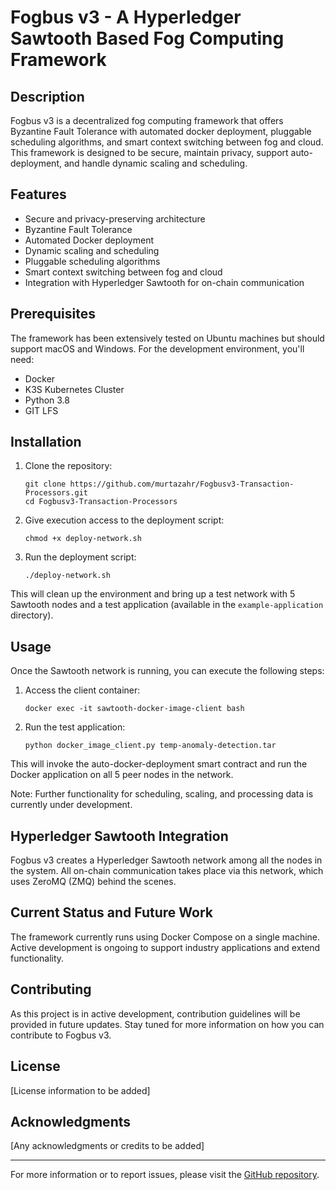 # Fogbus v3 - A Hyperledger Sawtooth Based Fog Computing Framework

## Description

Fogbus v3 is a decentralized fog computing framework that offers Byzantine Fault Tolerance with automated docker deployment, pluggable scheduling algorithms, and smart context switching between fog and cloud. This framework is designed to be secure, maintain privacy, support auto-deployment, and handle dynamic scaling and scheduling.

## Features

- Secure and privacy-preserving architecture
- Byzantine Fault Tolerance
- Automated Docker deployment
- Dynamic scaling and scheduling
- Pluggable scheduling algorithms
- Smart context switching between fog and cloud
- Integration with Hyperledger Sawtooth for on-chain communication

## Prerequisites

The framework has been extensively tested on Ubuntu machines but should support macOS and Windows. For the development environment, you'll need:

- Docker
- K3S Kubernetes Cluster
- Python 3.8
- GIT LFS

## Installation

1. Clone the repository:
   ```
   git clone https://github.com/murtazahr/Fogbusv3-Transaction-Processors.git
   cd Fogbusv3-Transaction-Processors
   ```

2. Give execution access to the deployment script:
   ```
   chmod +x deploy-network.sh
   ```

3. Run the deployment script:
   ```
   ./deploy-network.sh
   ```

This will clean up the environment and bring up a test network with 5 Sawtooth nodes and a test application (available in the `example-application` directory).

## Usage

Once the Sawtooth network is running, you can execute the following steps:

1. Access the client container:
   ```
   docker exec -it sawtooth-docker-image-client bash
   ```

2. Run the test application:
   ```
   python docker_image_client.py temp-anomaly-detection.tar
   ```

This will invoke the auto-docker-deployment smart contract and run the Docker application on all 5 peer nodes in the network.

Note: Further functionality for scheduling, scaling, and processing data is currently under development.

## Hyperledger Sawtooth Integration

Fogbus v3 creates a Hyperledger Sawtooth network among all the nodes in the system. All on-chain communication takes place via this network, which uses ZeroMQ (ZMQ) behind the scenes.

## Current Status and Future Work

The framework currently runs using Docker Compose on a single machine. Active development is ongoing to support industry applications and extend functionality.

## Contributing

As this project is in active development, contribution guidelines will be provided in future updates. Stay tuned for more information on how you can contribute to Fogbus v3.

## License

[License information to be added]

## Acknowledgments

[Any acknowledgments or credits to be added]

---

For more information or to report issues, please visit the [GitHub repository](https://github.com/murtazahr/Fogbusv3-Transaction-Processors).
